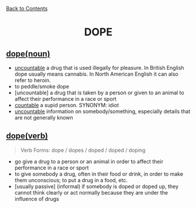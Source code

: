 ﻿[Back to Contents](../../../README.md)

<h1 style="text-align: center;">DOPE</h1>

## [dope(noun)](https://www.oxfordlearnersdictionaries.com/definition/english/dope_1)
- [uncountable](informal) a drug that is used illegally for pleasure. In British English dope usually means cannabis. In North American English it can also refer to heroin.
- to peddle/smoke dope
- [uncountable] a drug that is taken by a person or given to an animal to affect their performance in a race or sport
- [countable](informal) a supid person. SYNONYM: idiot
- [uncountable](informal) information on somebody/something, especially details that are not generally known

## [dope(verb)](https://www.oxfordlearnersdictionaries.com/definition/english/dope_2)
> Verb Forms: dope / dopes / doped / doped / doping
- go give a drug to a person or an animal in order to affect their performance in a race or sport
- to give somebody a drug, often in their food or drink, in order to make them unconscious; to put a drug in a food, etc.
- [usually passive] (informal) if somebody is doped or doped up, they cannot think clearly or act normally because they are under the influence of drugs
